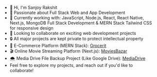 - 👋 Hi, I'm Sanjoy Rakshit
- 👀 Passionate about Full Stack Web and App Development
- 🌱 Currently working with:
JavaScript, Node.js, React, React Native, Next.js, MongoDB
Full Stack Development & MERN Stack
Tailwind CSS for responsive design
- 💞️ Looking to collaborate on exciting web development projects
- 🔒 All major projects are kept private to protect intellectual property
- 🛒 E-Commerce Platform (MERN Stack): [Grocerit](https://grocerit.netlify.app/)
- 🎬 Online Movie Streaming Platform (Next.js): [MoviesBazar](https://www.moviesbazar.net/)
- 🌨️ Media Drive File Backup Project (Like Google Drive): [MediaDrive](https://mediadrive.netlify.app/)
- Feel free to explore my projects, and reach out if you'd like to collaborate!
